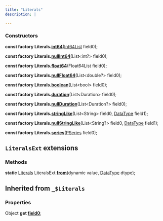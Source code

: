 ```yaml
---
title: "Literals"
description: |

---
```



### Constructors
<dl>
<dt>

<span class="dart-code"><strong>const factory Literals.[int64](int64)</strong>(<span class="nobr">[Int64List] field0</span>);</span>
</dt>
<dt>

<span class="dart-code"><strong>const factory Literals.[nullInt64](nullint64)</strong>(<span class="nobr">List&lt;int?&gt; field0</span>);</span>
</dt>
<dt>

<span class="dart-code"><strong>const factory Literals.[float64](float64)</strong>(<span class="nobr">Float64List field0</span>);</span>
</dt>
<dt>

<span class="dart-code"><strong>const factory Literals.[nullFloat64](nullfloat64)</strong>(<span class="nobr">List&lt;double?&gt; field0</span>);</span>
</dt>
<dt>

<span class="dart-code"><strong>const factory Literals.[boolean](boolean)</strong>(<span class="nobr">List&lt;bool&gt; field0</span>);</span>
</dt>
<dt>

<span class="dart-code"><strong>const factory Literals.[duration](duration)</strong>(<span class="nobr">List&lt;Duration&gt; field0</span>);</span>
</dt>
<dt>

<span class="dart-code"><strong>const factory Literals.[nullDuration](nullduration)</strong>(<span class="nobr">List&lt;Duration?&gt; field0</span>);</span>
</dt>
<dt>

<span class="dart-code"><strong>const factory Literals.[stringLike](stringlike)</strong>(<span class="nobr">List&lt;String&gt; field0</span>, <span class="nobr">[DataType] field1</span>);</span>
</dt>
<dt>

<span class="dart-code"><strong>const factory Literals.[nullStringLike](nullstringlike)</strong>(<span class="nobr">List&lt;String?&gt; field0</span>, <span class="nobr">[DataType] field1</span>);</span>
</dt>
<dt>

<span class="dart-code"><strong>const factory Literals.[series](series)</strong>(<span class="nobr">[PSeries] field0</span>);</span>
</dt>
</dl>


## `LiteralsExt` extensions

### Methods
<dl>
<dt>

<span class="dart-code"><strong>static</strong> [Literals] LiteralsExt.[<strong>from](/reference/extensions/literalsext/from)</strong>(<span class="nobr">dynamic value</span>, <span class="nobr">[DataType] dtype</span>);</span>
</dt>
</dl>


## Inherited from `_$Literals`

### Properties
<dl>
<dt>

<span class="dart-code">Object <strong>get [field0](/reference/mixins/_literals/field0)</strong>;</span>
</dt>
</dl>

[Int64List]: /reference/classes/int64list
[DataType]: /reference/classes/datatype
[PSeries]: /reference/classes/pseries
[Literals]: /reference/classes/literals